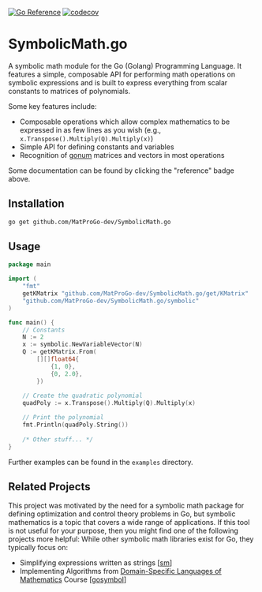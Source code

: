[![Go Reference](https://pkg.go.dev/badge/github.com/MatProGo-dev/SymbolicMath.go.svg)](https://pkg.go.dev/github.com/MatProGo-dev/SymbolicMath.go)
[![codecov](https://codecov.io/gh/MatProGo-dev/SymbolicMath.go/graph/badge.svg?token=CO7oq7ZZ9l)](https://codecov.io/gh/MatProGo-dev/SymbolicMath.go)

# SymbolicMath.go
A symbolic math module for the Go (Golang) Programming Language.
It features a simple, composable API for performing
math operations on symbolic expressions and is built to
express everything from scalar constants to matrices of polynomials.

Some key features include:
- Composable operations which allow complex mathematics to be expressed
  in as few lines as you wish (e.g., `x.Transpose().Multiply(Q).Multiply(x)`)
- Simple API for defining constants and variables
- Recognition of [gonum](https://www.gonum.org/) matrices and vectors
  in most operations

Some documentation can be found by clicking the "reference" badge above.

## Installation
```bash
go get github.com/MatProGo-dev/SymbolicMath.go
```

## Usage
```go
package main

import (
    "fmt"
	getKMatrix "github.com/MatProGo-dev/SymbolicMath.go/get/KMatrix"
    "github.com/MatProGo-dev/SymbolicMath.go/symbolic"
)

func main() {
	// Constants
	N := 2
	x := symbolic.NewVariableVector(N)
	Q := getKMatrix.From(
		[][]float64{
			{1, 0},
			{0, 2.0},
		})
	
	// Create the quadratic polynomial
	quadPoly := x.Transpose().Multiply(Q).Multiply(x)

	// Print the polynomial
	fmt.Println(quadPoly.String())
	
	/* Other stuff... */
}

```

Further examples can be found in the `examples` directory.

## Related Projects

This project was motivated by the need for a symbolic math package for defining
optimization and control theory problems in Go, but symbolic mathematics is a topic that covers
a wide range of applications. If this tool is not useful for your purpose, then you might
find one of the following projects more helpful:
While other symbolic math libraries exist for Go, they typically focus on:
- Simplifying expressions written as strings \[[sm](https://github.com/Konstantin8105/sm)\]
- Implementing Algorithms from [Domain-Specific Languages of Mathematics](https://github.com/DSLsofMath/DSLsofMath)
  Course \[[gosymbol](https://github.com/victorbrun/gosymbol/tree/main)\]
